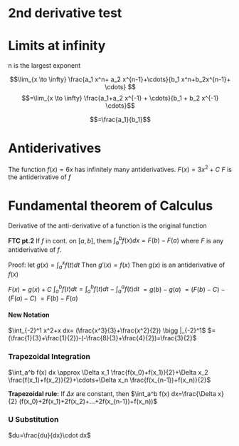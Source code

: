 
# 2nd derivative test


# Limits at infinity

n is the largest exponent

$$\lim_{x \to \infty} \frac{a_1 x^n+ a_2 x^{n-1}+\cdots}{b_1 x^n+b_2x^{n-1}+ \cdots}
$$
$$=\lim_{x \to \infty} \frac{a_1+a_2 x^{-1} + \cdots}{b_1 + b_2 x^{-1} \cdots}$$

$$=\frac{a_1}{b_1}$$

# Antiderivatives

The function $f(x)=6x$ has infinitely many antiderivatives.
$F(x)=3x^2+C$
$F$ is the antiderivative of $f$

# Fundamental theorem of Calculus
Derivative of the anti-derivative of a function is the original function


**FTC pt.2**
If $f$ in cont. on $[a,b]$, them $\int_{a}^{b} f(x) dx = F(b)-F(a)$ where $F$ is any antiderivative of $f$.

Proof:
let $g(x)=\int_a^x f(t) dt$
Then $g'(x)=f(x)$
Then $g(x)$ is an antiderivative of $f(x)$

$F(x)=g(x)+C$
$\int_{a}^{b} f(t) dt = \int_a^b f(t) dt - \int_a^a f(t) dt$
$=g(b)-g(a)$
$=(F(b)-C)-(F(a)-C)$
$=F(b)-F(a)$

#### New Notation

$\int_{-2}^1 x^2+x dx= (\frac{x^3}{3}+\frac{x^2}{2}) \bigg |_{-2}^1$
$=(\frac{1}{3}+\frac{1}{2})-(-\frac{8}{3}+\frac{4}{2})=\frac{3}{2}$

### Trapezoidal Integration

$\int_a^b f(x) dx \approx \Delta x_1 \frac{f(x_0)+f(x_1)}{2}+\Delta x_2 \frac{f(x_1)+f(x_2)}{2}+\cdots+\Delta x_n \frac{f(x_{n-1})+f(x_n)}{2}$

**Trapezoidal rule:** If $\Delta x$ are constant, then 
$\int_a^b f(x) dx=\frac{\Delta x}{2} (f(x_0)+2f(x_1)+2f(x_2)+...+2f(x_{n-1})+f(x_n))$

### U Substitution

$du=\frac{du}{dx}\cdot dx$


